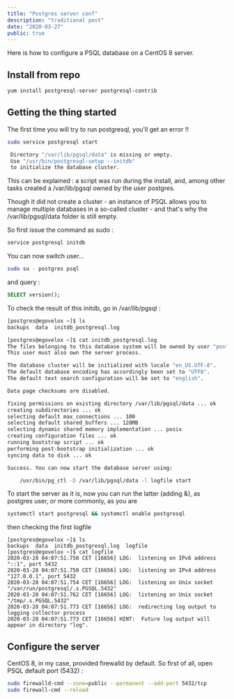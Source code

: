 ```yaml
---
title: "Postgres server conf"
description: "traditional post"
date: "2020-03-27"
public: true
---
```


Here is how to configure a PSQL database on a CentOS 8 server.

## Install from repo

```bash
yum install postgresql-server postgresql-contrib
```

## Getting the thing started

The first time you will try to run postgresql, you'll get an error !!

```bash
sudo service postgresql start
```

```bash
 Directory "/var/lib/pgsql/data" is missing or empty.
 Use "/usr/bin/postgresql-setup --initdb"
 to initialize the database cluster.
```
This can be explained : a script was run during the install, and, among other tasks created a /var/lib/pgsql owned by the user postgres.

Though it did not create a cluster - an instance of PSQL allows you to manage multiple databases in a so-called cluster - and that's why the /var/lib/pgsql/data folder is still empty.

So first issue the command as sudo :
```bash
service postgresql initdb
```

You can now switch user...
```bash
sudo su - postgres psql
```
and query :
```sql
SELECT version();
```

To check the result of this initdb, go in /var/lib/pgsql :
```bash
[postgres@egovelox ~]$ ls
backups  data  initdb_postgresql.log

[postgres@egovelox ~]$ cat initdb_postgresql.log
The files belonging to this database system will be owned by user "postgres".
This user must also own the server process.

The database cluster will be initialized with locale "en_US.UTF-8".
The default database encoding has accordingly been set to "UTF8".
The default text search configuration will be set to "english".

Data page checksums are disabled.

fixing permissions on existing directory /var/lib/pgsql/data ... ok
creating subdirectories ... ok
selecting default max_connections ... 100
selecting default shared_buffers ... 128MB
selecting dynamic shared memory implementation ... posix
creating configuration files ... ok
running bootstrap script ... ok
performing post-bootstrap initialization ... ok
syncing data to disk ... ok

Success. You can now start the database server using:

    /usr/bin/pg_ctl -D /var/lib/pgsql/data -l logfile start

```

To start the server as it is, now you can run the latter (adding &), as postgres user, or more commonly, as you are
```bash
systemctl start postgresql && systemctl enable postgresql
```
then checking the first logfile
```
[postgres@egovelox ~]$ ls
backups  data  initdb_postgresql.log  logfile
[postgres@egovelox ~]$ cat logfile
2020-03-28 04:07:51.750 CET [16656] LOG:  listening on IPv6 address "::1", port 5432
2020-03-28 04:07:51.750 CET [16656] LOG:  listening on IPv4 address "127.0.0.1", port 5432
2020-03-28 04:07:51.754 CET [16656] LOG:  listening on Unix socket "/var/run/postgresql/.s.PGSQL.5432"
2020-03-28 04:07:51.762 CET [16656] LOG:  listening on Unix socket "/tmp/.s.PGSQL.5432"
2020-03-28 04:07:51.773 CET [16656] LOG:  redirecting log output to logging collector process
2020-03-28 04:07:51.773 CET [16656] HINT:  Future log output will appear in directory "log".
```
## Configure the server

CentOS 8, in my case, provided firewalld by default. So first of all, open PSQL default port (5432) : 

```bash
sudo firewalld-cmd --zone=public --permanent --add-port 5432/tcp 
sudo firewall-cmd --reload
```



